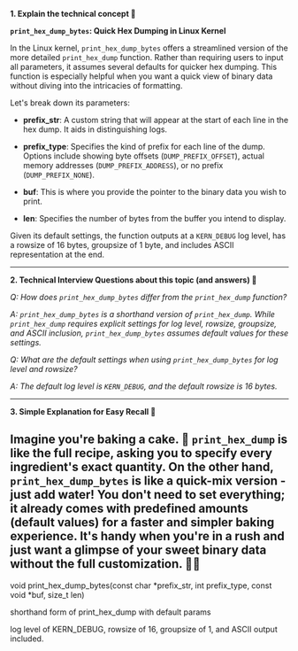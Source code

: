 **1. Explain the technical concept 📘**

**`print_hex_dump_bytes`: Quick Hex Dumping in Linux Kernel**

In the Linux kernel, `print_hex_dump_bytes` offers a streamlined version of the more detailed `print_hex_dump` function. Rather than requiring users to input all parameters, it assumes several defaults for quicker hex dumping. This function is especially helpful when you want a quick view of binary data without diving into the intricacies of formatting.

Let's break down its parameters:

- **prefix_str**: A custom string that will appear at the start of each line in the hex dump. It aids in distinguishing logs.

- **prefix_type**: Specifies the kind of prefix for each line of the dump. Options include showing byte offsets (`DUMP_PREFIX_OFFSET`), actual memory addresses (`DUMP_PREFIX_ADDRESS`), or no prefix (`DUMP_PREFIX_NONE`).

- **buf**: This is where you provide the pointer to the binary data you wish to print.

- **len**: Specifies the number of bytes from the buffer you intend to display.

Given its default settings, the function outputs at a `KERN_DEBUG` log level, has a rowsize of 16 bytes, groupsize of 1 byte, and includes ASCII representation at the end.

---

**2. Technical Interview Questions about this topic (and answers) 🤔**

*Q: How does `print_hex_dump_bytes` differ from the `print_hex_dump` function?*

*A: `print_hex_dump_bytes` is a shorthand version of `print_hex_dump`. While `print_hex_dump` requires explicit settings for log level, rowsize, groupsize, and ASCII inclusion, `print_hex_dump_bytes` assumes default values for these settings.*

*Q: What are the default settings when using `print_hex_dump_bytes` for log level and rowsize?*

*A: The default log level is `KERN_DEBUG`, and the default rowsize is 16 bytes.*

---

**3. Simple Explanation for Easy Recall 🌼**

Imagine you're baking a cake. 🍰 `print_hex_dump` is like the full recipe, asking you to specify every ingredient's exact quantity. On the other hand, `print_hex_dump_bytes` is like a quick-mix version - just add water! You don't need to set everything; it already comes with predefined amounts (default values) for a faster and simpler baking experience. It's handy when you're in a rush and just want a glimpse of your sweet binary data without the full customization. 🧁✨
----
void print_hex_dump_bytes(const char *prefix_str, int prefix_type, const void *buf, size_t len)

shorthand form of print_hex_dump with default params

log level of KERN_DEBUG, rowsize of 16, groupsize of 1, and ASCII output included.

